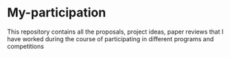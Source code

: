 # My-participation
This repository contains all the proposals, project ideas, paper reviews that I have worked during the course of participating in different programs and competitions
